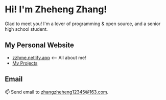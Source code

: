 # Hi! I'm Zheheng Zhang!

Glad to meet you!
I'm a lover of programming & open source, and a senior high school student.

## My Personal Website

- [zzhme.netlify.app](https://zzhme.netlify.app) <-- All about me!
- [My Projects](https://zzhme.netlify.app/projects)

## Email

📫 Send email to zhangzheheng12345@163.com.
